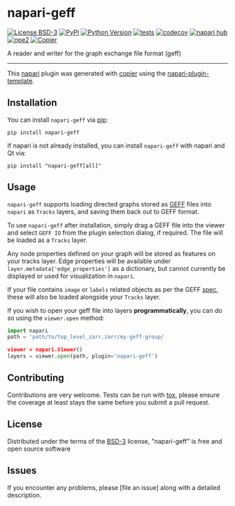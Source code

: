 # napari-geff

[![License BSD-3](https://img.shields.io/pypi/l/napari-geff.svg?color=green)](https://github.com/live-image-tracking-tools/napari-geff/raw/main/LICENSE)
[![PyPI](https://img.shields.io/pypi/v/napari-geff.svg?color=green)](https://pypi.org/project/napari-geff)
[![Python Version](https://img.shields.io/pypi/pyversions/napari-geff.svg?color=green)](https://python.org)
[![tests](https://github.com/live-image-tracking-tools/napari-geff/workflows/tests/badge.svg)](https://github.com/live-image-tracking-tools/napari-geff/actions)
[![codecov](https://codecov.io/gh/live-image-tracking-tools/napari-geff/branch/main/graph/badge.svg)](https://codecov.io/gh/live-image-tracking-tools/napari-geff)
[![napari hub](https://img.shields.io/endpoint?url=https://api.napari-hub.org/shields/napari-geff)](https://napari-hub.org/plugins/napari-geff)
[![npe2](https://img.shields.io/badge/plugin-npe2-blue?link=https://napari.org/stable/plugins/index.html)](https://napari.org/stable/plugins/index.html)
[![Copier](https://img.shields.io/endpoint?url=https://raw.githubusercontent.com/copier-org/copier/master/img/badge/badge-grayscale-inverted-border-purple.json)](https://github.com/copier-org/copier)

A reader and writer for the graph exchange file format (geff)

----------------------------------

This [napari] plugin was generated with [copier] using the [napari-plugin-template].

<!--
Don't miss the full getting started guide to set up your new package:
https://github.com/napari/napari-plugin-template#getting-started

and review the napari docs for plugin developers:
https://napari.org/stable/plugins/index.html
-->

## Installation

You can install `napari-geff` via [pip]:

```
pip install napari-geff
```

If napari is not already installed, you can install `napari-geff` with napari and Qt via:

```
pip install "napari-geff[all]"
```

## Usage

`napari-geff` supports loading directed graphs stored as [GEFF](https://live-image-tracking-tools.github.io/geff/latest/) files into
`napari` as `Tracks` layers, and saving them back out to GEFF format.

To use `napari-geff` after installation, simply drag a GEFF file into the viewer and select `GEFF IO` from the
plugin selection dialog, if required. The file will be loaded as a `Tracks` layer.

Any node properties defined on your graph will be stored as features on your tracks layer. Edge properties
will be available under `layer.metadata['edge_properties']` as a dictionary, but cannot currently be displayed
or used for visualization in `napari`.

If your file contains `image` or `labels` related objects as per the GEFF
[spec](https://live-image-tracking-tools.github.io/geff/v0.4.0/specification/#geff_related_objects),
these will also be loaded alongside your `Tracks` layer.

If you wish to open your geff file into layers **programmatically**, you can do so using the `viewer.open` method:

```python
import napari
path = 'path/to/top_level_zarr.zarr/my-geff-group/

viewer = napari.Viewer()
layers = viewer.open(path, plugin='napari-geff')
```


## Contributing

Contributions are very welcome. Tests can be run with [tox], please ensure
the coverage at least stays the same before you submit a pull request.

## License

Distributed under the terms of the [BSD-3] license,
"napari-geff" is free and open source software

## Issues

If you encounter any problems, please [file an issue] along with a detailed description.

[napari]: https://github.com/napari/napari
[copier]: https://copier.readthedocs.io/en/stable/
[@napari]: https://github.com/napari
[MIT]: http://opensource.org/licenses/MIT
[BSD-3]: http://opensource.org/licenses/BSD-3-Clause
[GNU GPL v3.0]: http://www.gnu.org/licenses/gpl-3.0.txt
[GNU LGPL v3.0]: http://www.gnu.org/licenses/lgpl-3.0.txt
[Apache Software License 2.0]: http://www.apache.org/licenses/LICENSE-2.0
[Mozilla Public License 2.0]: https://www.mozilla.org/media/MPL/2.0/index.txt
[napari-plugin-template]: https://github.com/napari/napari-plugin-template

[napari]: https://github.com/napari/napari
[tox]: https://tox.readthedocs.io/en/latest/
[pip]: https://pypi.org/project/pip/
[PyPI]: https://pypi.org/
